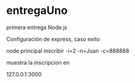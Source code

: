# entregaUno
primera entrega Node.js

Configuración de express, caso exito

node principal inscribir -i=2 -n=Juan -c=888888 


muestra la inscripcion en 

127.0.0.1:3000


